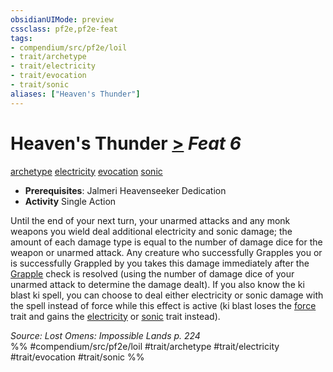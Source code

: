 ```yaml
---
obsidianUIMode: preview
cssclass: pf2e,pf2e-feat
tags:
- compendium/src/pf2e/loil
- trait/archetype
- trait/electricity
- trait/evocation
- trait/sonic
aliases: ["Heaven's Thunder"]
---
```

# Heaven's Thunder  [>](/rules/core-rulebook/chapter-9-playing-the-game.md#Actions "Single Action") *Feat 6*  
[archetype](/rules/traits/archetype.md)  [electricity](/rules/traits/electricity.md)  [evocation](/rules/traits/evocation.md)  [sonic](/rules/traits/sonic.md)  

- **Prerequisites**: Jalmeri Heavenseeker Dedication
- **Activity** Single Action

Until the end of your next turn, your unarmed attacks and any monk weapons you wield deal additional electricity and sonic damage; the amount of each damage type is equal to the number of damage dice for the weapon or unarmed attack. Any creature who successfully Grapples you or is successfully Grappled by you takes this damage immediately after the [Grapple](/rules/actions/grapple.md) check is resolved (using the number of damage dice of your unarmed attack to determine the damage dealt). If you also know the ki blast ki spell, you can choose to deal either electricity or sonic damage with the spell instead of force while this effect is active (ki blast loses the [force](/rules/traits/force.md) trait and gains the [electricity](/rules/traits/electricity.md) or [sonic](/rules/traits/sonic.md) trait instead).

*Source: Lost Omens: Impossible Lands p. 224*  
%% #compendium/src/pf2e/loil #trait/archetype #trait/electricity #trait/evocation #trait/sonic %%